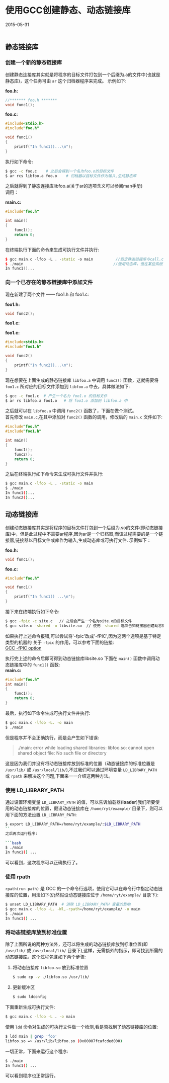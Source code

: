 # 使用GCC创建静态、动态链接库             
2015-05-31 <br /><br />              
            
## 静态链接库
### 创建一个新的静态链接库
创建静态连接库其实就是将程序的目标文件打包到一个后缀为.a的文件中(也就是静态库)，这个任务可由 `ar` 这个归档器程序来完成。
示例如下:

**foo.h:**          

```cpp
//******* foo.h *******
void func1();
```

**foo.c:**

```cpp
#include<stdio.h>
#include"foo.h"

void func1()
{
	printf("In func1()...\n");
}
```

执行如下命令:

```bash
$ gcc -c foo.c    # 之后会得到一个名为foo.o的目标文件
$ ar rcs libfoo.a foo.o    # 归档器以目标文件作为输入,生成静态库
```
之后就得到了静态连接库libfoo.a(关于ar的选项含义可以参阅man手册)             
调用：            

**main.c:**         
```cpp
#include"foo.h"

int main()
{
	func1();
	return 0;
}
```

在终端执行下面的命令来生成可执行文件并执行:            

```cpp
$ gcc main.c -lfoo -L . -static -o main          //假定静态链接库与call.c位于同一目录下,使用-static选项阻止
$ ./main                                        //使用动态库，但在某些系统下，该选项不起作用
In func1()...
```
### 向一个已存在的静态链接库中添加文件
现在新建了两个文件 —— foo1.h 和 foo1.c:             
           
**foo1.h:**            

```cpp
void func2();
```
**foo1.c:**

**foo1.c:**       
```cpp
#include<stdio.h>
#include"foo1.h"

void func2()
{
	printf("In func2()...\n");
}
```
现在想要在上面生成的静态链接库 `libfoo.a` 中调用 `func2()` 函数，这就需要将 `foo1.c` 所对应的目标文件添加到 `libfoo.a` 中去，具体做法如下:         

```bash
$ gcc -c foo1.c  # 产生一个名为 foo1.o 的目标文件
$ ar rs libfoo.a foo1.o   # 将 foo1.o 添加到 libfoo.a 中
```
之后就可以在 `libfoo.a` 中调用 `func2()` 函数了，下面在做个测试。           
首先修改 `main.c`,在其中添加对 `func2()` 函数的调用，修改后的 `main.c` 文件如下:             
  
```cpp
#include"foo.h"
#include"foo1.h"

int main()
{
	func1();
	func2();
	return 0;
}
```
之后在终端执行如下命令来生成可执行文件并执行:             
        
```bash
$ gcc main.c -lfoo -L . -static -o main
$ ./main
In func1()...
In func2()...
```

## 动态链接库
创建动态链接库其实是将程序的目标文件打包到一个后缀为.so的文件(即动态链接库)中，但是此过程中不需要ar程序,因为ar是一个归档器,而该过程需要的是一个链接器,链接器以目标文件或库作为输入,生成动态库或可执行文件.
示例如下：

**foo.h:**        

```cpp
void func1();
```
**foo.c:**          

```cpp
#include"foo.h"

void func1()
{
	printf("In func1() ...\n");
}
```
接下来在终端执行如下命令:            

```bash
$ gcc -fpic -c site.c   // 之后会产生一个名为site.o的目标文件
$ gcc site.o -shared -o libsite.so  // 使用 -shared 选项告知链接器创建动态链接库,而不是可执行文件
```
如果执行上述命令报错,可以尝试将'-fpic'改成'-fPIC',因为这两个选项是基于特定类型的机器的
关于 `-fpic` 的作用，可以参考下面的链接:                  
[GCC -fPIC option](http://stackoverflow.com/questions/5311515/gcc-fpic-option)                

执行完上述的命令后即可得到动态链接库libsite.so
下面在 `main()` 函数中调用动态链接库中的 `func1()` 函数:           
**main.c:**             

```cpp
#include"foo.h"
int main()
{
	func1();
	return 0;
}
```

最后，执行如下命令生成可执行文件并执行:           

```bash
$ gcc main.c -lfoo -L. -o main
$ ./main
```
但是程序并不会正确执行，而是会产生如下错误:            

> ./main: error while loading shared libraries: libfoo.so: cannot open shared object file: No such file or directory

这是因为我们并没有将动态链接库放到标准的位置（动态链接库的标准位置是 `/usr/lib/` 或 `/usr/local/lib/`),不过我们可以通过环境变量 `LD_LIBRARY_PATH`　或 `rpath` 来解决这个问题,下面来一一介绍这两种方法。                       
### 使用 LD_LIBRARY_PATH
通过设置环境变量 `LD_LIBRARY_PATH` 的值，可以告诉加载器(**loader**)我们所要使用的动态链接库的位置，假设动态链接库在 `/home/ryt/example/` 目录下，则可以用下面的方法设置 `LD_LIBRARY_PATH`:            
        
```bash
$ export LD_LIBRARY_PATH=/home/ryt/example/:$LD_LIBRARY_PATH
``
之后再次运行程序:             
        
```bash
$ ./main
In func1() ...
```
可以看到，这次程序可以正确执行了。               

### 使用 rpath
`rpath(run path)` 是 GCC 的一个命令行选项，使用它可以在命令行中指定动态链接库的位置，用法如下(仍然假设动态链接库位于 `/home/ryt/example/` 目录下):           
         
```bash
$ unset LD_LIBRARY_PATH  # 消除 LD_LIBRARY_PATH 变量的影响
$ gcc main.c -lfoo -L. -Wl,-rpath=/home/ryt/example/ -o main
$ ./main
In func1() ...
```

### 将动态链接库放到标准位置         
除了上面所说的两种方法外，还可以将生成的动态链接库放到标准位置(即 `/usr/lib/` 或 `/usr/local/lib/` 目录下),这样，无需额外的指示，即可找到所需的动态链接库。这个过程包含如下两个步骤:          

1. 将动态链接库 `libfoo.so` 放到标准位置
	
	```bash
	$ sudo cp -v ./libfoo.so /usr/lib/  
	```
2. 更新缓冲区        

	```bash
	$ sudo ldconfig
	```
下面重新生成可执行文件:             

```bash
$ gcc main.c -lfoo -L . -o main
```
使用 `ldd` 命令对生成的可执行文件做一个检测,看是否找到了动态链接库的位置:           
      
```bash
$ ldd main | grep 'foo'
libfoo.so => /usr/lib/libfoo.so (0x00007fcafcded000)
```
一切正常，下面来运行这个程序:            
       
```bash
$ ./main
In func1() ...
```
可以看到程序也正常运行。        

<!--

Shared libraries with GCC on Linux
http://www.cprogramming.com/tutorial/shared-libraries-linux-gcc.html#fn:3

-->

